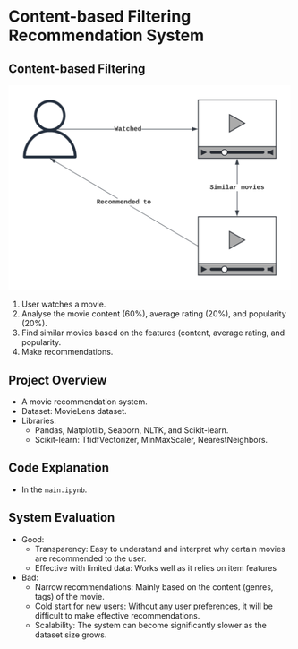 # Content-based Filtering Recommendation System

## Content-based Filtering
![Recommendation Diagram](Content-based%20Filtering%20Diagram.png)
1. User watches a movie.
2. Analyse the movie content (60%), average rating (20%), and popularity (20%).
3. Find similar movies based on the features (content, average rating, and popularity.
4. Make recommendations.

## Project Overview
- A movie recommendation system.
- Dataset: MovieLens dataset.
- Libraries:
  - Pandas, Matplotlib, Seaborn, NLTK, and Scikit-learn.
  - Scikit-learn: TfidfVectorizer, MinMaxScaler, NearestNeighbors.

## Code Explanation
- In the `main.ipynb`.

## System Evaluation
- Good:
  - Transparency: Easy to understand and interpret why certain movies are recommended to the user.
  - Effective with limited data: Works well as it relies on item features
- Bad:
  - Narrow recommendations: Mainly based on the content (genres, tags) of the movie.
  - Cold start for new users: Without any user preferences, it will be difficult to make effective recommendations.
  - Scalability: The system can become significantly slower as the dataset size grows.
